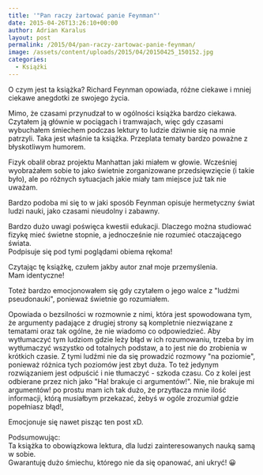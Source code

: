 ```yaml
---
title: '"Pan raczy żartować panie Feynman"'
date: 2015-04-26T13:26:10+00:00
author: Adrian Karalus
layout: post
permalink: /2015/04/pan-raczy-zartowac-panie-feynman/
image: /assets/content/uploads/2015/04/20150425_150152.jpg
categories:
  - Książki
---
```

O czym jest ta książka? Richard Feynman opowiada, różne ciekawe i mniej ciekawe anegdotki ze swojego życia.  

Mimo, że czasami przynudzał to w ogólności książka bardzo ciekawa. Czytałem ją głównie w pociągach i tramwajach, więc gdy czasami wybuchałem śmiechem podczas lektury to ludzie dziwnie się na mnie patrzyli. Taka jest właśnie ta książka. Przeplata tematy bardzo poważne z błyskotliwym humorem.

Fizyk obalił obraz projektu Manhattan jaki miałem w głowie. Wcześniej wyobrażałem sobie to jako świetnie zorganizowane przedsięwzięcie (i takie było), ale po różnych sytuacjach jakie miały tam miejsce już tak nie uważam.

Bardzo podoba mi się to w jaki sposób Feynman opisuje hermetyczny świat ludzi nauki, jako czasami nieudolny i zabawny.

Bardzo dużo uwagi poświęca kwestii edukacji. Dlaczego można studiować fizykę mieć świetne stopnie, a jednocześnie nie rozumieć otaczającego świata.  
Podpisuje się pod tymi poglądami obiema rękoma!

Czytając tę książkę, czułem jakby autor znał moje przemyślenia.  
Mam identyczne!

Toteż bardzo emocjonowałem się gdy czytałem o jego walce z "ludźmi pseudonauki", ponieważ świetnie go rozumiałem.

Opowiada o bezsilności w rozmownie z nimi, która jest spowodowana tym, że argumenty padające z drugiej strony są kompletnie niezwiązane z tematami oraz tak ogólne, że nie wiadomo co odpowiedzieć. Aby wytłumaczyć tym ludziom gdzie leży błąd w ich rozumowaniu, trzeba by im wytłumaczyć wszystko od totalnych podstaw, a to jest nie do zrobienia w krótkich czasie. Z tymi ludźmi nie da się prowadzić rozmowy "na poziomie", ponieważ różnica tych poziomów jest zbyt duża. To też jedynym rozwiązaniem jest odpuścić i nie tłumaczyć - szkoda czasu. Co z kolei jest odbierane przez nich jako "Ha! brakuje ci argumentów!". Nie, nie brakuje mi argumentów! po prostu mam ich tak dużo, że przytłacza mnie ilość informacji, którą musiałbym przekazać, żebyś w ogóle zrozumiał gdzie popełniasz błąd!,

Emocjonuje się nawet pisząc ten post xD.

Podsumowując:  
Ta książka to obowiązkowa lektura, dla ludzi zainteresowanych nauką samą w sobie.  
Gwarantuję dużo śmiechu, którego nie da się opanować, ani ukryć! 😀